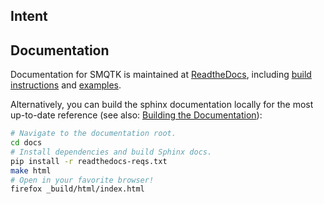 ## Intent

## Documentation

Documentation for SMQTK is maintained at
[ReadtheDocs](https://smqtk.readthedocs.org), including
[build instructions](https://smqtk.readthedocs.io/en/latest/installation.html)
and [examples](https://smqtk.readthedocs.org/en/latest/examples/overview.html).

Alternatively, you can build the sphinx documentation locally for the most
up-to-date reference (see also: [Building the Documentation](
https://smqtk.readthedocs.io/en/latest/installation.html#building-the-documentation)):
```bash
# Navigate to the documentation root.
cd docs
# Install dependencies and build Sphinx docs.
pip install -r readthedocs-reqs.txt
make html
# Open in your favorite browser!
firefox _build/html/index.html
```
